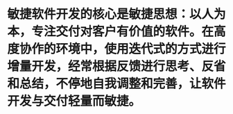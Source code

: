 # 敏捷软件开发的核心是敏捷思想：以人为本，专注交付对客户有价值的软件。在高度协作的环境中，使用迭代式的方式进行增量开发，经常根据反馈进行思考、反省和总结，不停地自我调整和完善，让软件开发与交付轻量而敏捷。

